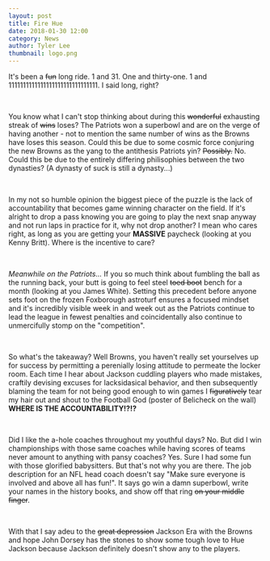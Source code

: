 ```yaml
---
layout: post
title: Fire Hue
date: 2018-01-30 12:00
category: News
author: Tyler Lee
thumbnail: logo.png
---
```


It's been a ~~fun~~ long ride. 1 and 31. One and thirty-one. 1 and 1111111111111111111111111111111. I said long, right?

<br>

You know what I can't stop thinking about during this ~~wonderful~~ exhausting streak of ~~wins~~ loses? The Patriots won a superbowl and are on the verge of having another - not to mention the same number of wins as the Browns have loses this season. Could this be due to some cosmic force conjuring the new Browns as the yang to the antithesis Patriots yin? ~~Possibly.~~ No. Could this be due to the entirely differing philisophies between the two dynasties? (A dynasty of suck is still a dynasty...)

<br>

In my not so humble opinion the biggest piece of the puzzle is the lack of accountability that becomes game winning character on the field. If it's alright to drop a pass knowing you are going to play the next snap anyway and not run laps in practice for it, why not drop another? I mean who cares right, as long as you are getting your **MASSIVE** paycheck (looking at you Kenny Britt). Where is the incentive to care?

<br>

_Meanwhile on the Patriots..._
If you so much think about fumbling the ball as the running back, your butt is going to feel steel ~~toed boot~~ bench for a month (looking at you James White). Setting this precedent before anyone sets foot on the frozen Foxborough astroturf ensures a focused mindset and it's incredibly visible week in and week out as the Patriots continue to lead the league in fewest penalties and coincidentally also continue to unmercifully stomp on the "competition".

<br>

So what's the takeaway? Well Browns, you haven't really set yourselves up for success by permitting a perenially losing attitude to permeate the locker room. Each time I hear about Jackson cuddling players who made mistakes, craftily devising excuses for lacksidasical behavior, and then subsequently blaming the team for not being good enough to win games I ~~figuratively~~ tear my hair out and shout to the Football God (poster of Belicheck on the wall) **WHERE IS THE ACCOUNTABILITY!?!?**

<br>

Did I like the a-hole coaches throughout my youthful days? No. But did I win championships with those same coaches while having scores of teams never amount to anything with pansy coaches? Yes. Sure I had some fun with those glorified babysitters. But that's not why you are there. The job description for an NFL head coach doesn't say "Make sure everyone is involved and above all has fun!". It says go win a damn superbowl, write your names in the history books, and show off that ring ~~on your middle finger~~.

<br>

With that I say adeu to the ~~great depression~~ Jackson Era with the Browns and hope John Dorsey has the stones to show some tough love to Hue Jackson because Jackson definitely doesn't show any to the players.
